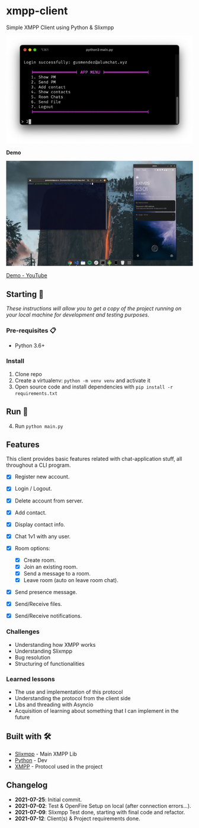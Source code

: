 # xmpp-client
Simple XMPP Client using Python & Slixmpp

![terminal](https://github.com/gusmendez99/xmpp-client/blob/main/images/terminal.png?raw=true)

**Demo**

![demo](https://github.com/gusmendez99/xmpp-client/blob/main/images/demo.png?raw=true)

[Demo - YouTube](https://youtu.be/ziqGs8GomC8)

## Starting 🚀

_These instructions will allow you to get a copy of the project running on your local machine for development and testing purposes._

### Pre-requisites 📋

* Python 3.6+

### Install

1. Clone repo
2. Create a virtualenv: `python -m venv venv` and activate it
3. Open source code and install dependencies with `pip install -r requirements.txt`

## Run 🔩
4. Run `python main.py`


## Features

This client provides basic features related with chat-application stuff, all throughout a CLI program.

- [x] Register new account.
- [x] Login / Logout.
- [x] Delete account from server.
- [x] Add contact.
- [x] Display contact info.
- [x] Chat 1v1 with any user.
- [x] Room options:
    - [x] Create room.
    - [x] Join an existing room.
    - [x] Send a message to a room.
    - [x] Leave room (auto on leave room chat).
- [x] Send presence message.
- [x] Send/Receive files.
- [x] Send/Receive notifications.


### Challenges
* Understanding how XMPP works
* Understanding Slixmpp
* Bug resolution
* Structuring of functionalities

### Learned lessons
* The use and implementation of this protocol
* Understanding the protocol from the client side
* Libs and threading with Asyncio
* Acquisition of learning about something that I can implement in the future

## Built with 🛠️

* [Slixmpp](https://slixmpp.readthedocs.io/index.html/) - Main XMPP Lib
* [Python](https://www.python.org/) - Dev
* [XMPP](https://xmpp.org/) - Protocol used in the project

## Changelog

- **2021-07-25**: Initial commit.
- **2021-07-02**: Test & OpenFire Setup on local (after connection errors...).
- **2021-07-09**: Slixmpp Test done, starting with final code and refactor.
- **2021-07-12**: Client(s) & Project requirements done.

